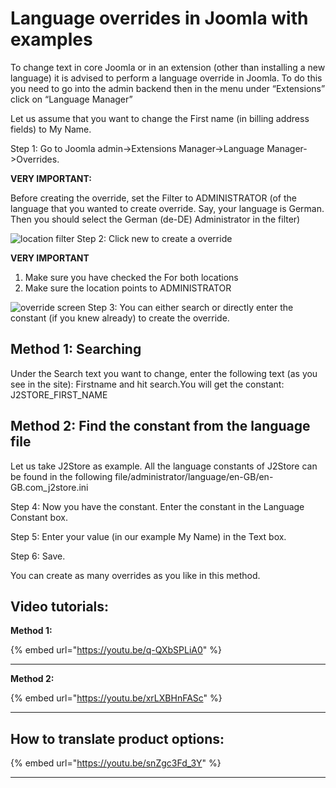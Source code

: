 # Language overrides in Joomla with examples

To change text in core Joomla or in an extension (other than installing a new language) it is advised to perform a language override in Joomla. To do this you need to go into the admin backend then in the menu under “Extensions” click on “Language Manager”

Let us assume that you want to change the First name (in billing address fields) to My Name.

Step 1: Go to Joomla admin->Extensions Manager->Language Manager->Overrides.

**VERY IMPORTANT:**

Before creating the override, set the Filter to ADMINISTRATOR (of the language that you wanted to create override. Say, your language is German. Then you should select the German (de-DE) Administrator in the filter)

![location filter](https://raw.githubusercontent.com/j2store/doc-images/master/translation/language-override-in-joomla-with-examples/location\_filter.png) Step 2: Click new to create a override

**VERY IMPORTANT**

1. Make sure you have checked the For both locations
2. Make sure the location points to ADMINISTRATOR

![override screen](https://raw.githubusercontent.com/j2store/doc-images/master/translation/language-override-in-joomla-with-examples/override\_screen.png) Step 3: You can either search or directly enter the constant (if you knew already) to create the override.

## Method 1: Searching <a href="#method-1-searching" id="method-1-searching"></a>

Under the Search text you want to change, enter the following text (as you see in the site): Firstname and hit search.You will get the constant: J2STORE_FIRST_NAME

## Method 2: Find the constant from the language file <a href="#method-2-find-the-constant-from-the-language-file" id="method-2-find-the-constant-from-the-language-file"></a>

Let us take J2Store as example. All the language constants of J2Store can be found in the following file/administrator/language/en-GB/en-GB.com\_j2store.ini

Step 4: Now you have the constant. Enter the constant in the Language Constant box.

Step 5: Enter your value (in our example My Name) in the Text box.

Step 6: Save.

You can create as many overrides as you like in this method.

## Video tutorials: <a href="#video-tutorials" id="video-tutorials"></a>

**Method 1:**

{% embed url="https://youtu.be/q-QXbSPLiA0" %}

****

**Method 2:**

{% embed url="https://youtu.be/xrLXBHnFASc" %}

****

## How to translate product options: <a href="#how-to-translate-product-options" id="how-to-translate-product-options"></a>

{% embed url="https://youtu.be/snZgc3Fd_3Y" %}

****

